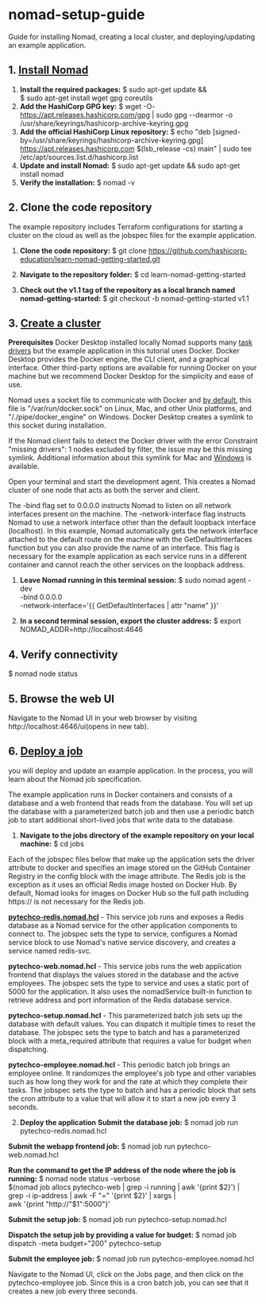 # nomad-setup-guide
Guide for installing Nomad, creating a local cluster, and deploying/updating an example application.
## 1. [Install Nomad](https://developer.hashicorp.com/nomad/tutorials/get-started/gs-install)

1. **Install the required packages:**
   $ sudo apt-get update && \
   $ sudo apt-get install wget gpg coreutils
2. **Add the HashiCorp GPG key:**
   $ wget -O- https://apt.releases.hashicorp.com/gpg | sudo gpg --dearmor -o /usr/share/keyrings/hashicorp-archive-keyring.gpg
3. **Add the official HashiCorp Linux repository:**
   $ echo "deb [signed-by=/usr/share/keyrings/hashicorp-archive-keyring.gpg] https://apt.releases.hashicorp.com $(lsb_release -cs) main" | sudo tee /etc/apt/sources.list.d/hashicorp.list
 4. **Update and install Nomad:**
    $ sudo apt-get update && sudo apt-get install nomad
5. **Verify the installation:**
   $ nomad -v

## 2. Clone the code repository
The example repository includes Terraform configurations for starting a cluster on the cloud as well as the jobspec files for the example application.

1. **Clone the code repository:**
$ git clone https://github.com/hashicorp-education/learn-nomad-getting-started.git

2. **Navigate to the repository folder:**
$ cd learn-nomad-getting-started

3. **Check out the v1.1 tag of the repository as a local branch named nomad-getting-started:**
$ git checkout -b nomad-getting-started v1.1

## 3. [Create a cluster](https://developer.hashicorp.com/nomad/tutorials/get-started/gs-start-a-cluster)
**Prerequisites**
Docker Desktop installed locally
Nomad supports many [task drivers](https://developer.hashicorp.com/nomad/docs/drivers) but the example application in this tutorial uses Docker. Docker Desktop provides the Docker engine, the CLI client, and a graphical interface. Other third-party options are available for running Docker on your machine but we recommend Docker Desktop for the simplicity and ease of use.

Nomad uses a socket file to communicate with Docker and [by default](https://developer.hashicorp.com/nomad/docs/drivers/docker#endpoint), this file is "/var/run/docker.sock" on Linux, Mac, and other Unix platforms, and "/./pipe/docker_engine" on Windows. Docker Desktop creates a symlink to this socket during installation.

If the Nomad client fails to detect the Docker driver with the error Constraint "missing drivers": 1 nodes excluded by filter, the issue may be this missing symlink. Additional information about this symlink for Mac and [Windows](https://docs.docker.com/desktop/windows/permission-requirements/) is available.

Open your terminal and start the development agent. This creates a Nomad cluster of one node that acts as both the server and client.

The -bind flag set to 0.0.0.0 instructs Nomad to listen on all network interfaces present on the machine. The -network-interface flag instructs Nomad to use a network interface other than the default loopback interface (localhost). In this example, Nomad automatically gets the network interface attached to the default route on the machine with the GetDefaultInterfaces function but you can also provide the name of an interface. This flag is necessary for the example application as each service runs in a different container and cannot reach the other services on the loopback address.

1. **Leave Nomad running in this terminal session:**
$ sudo nomad agent -dev \
  -bind 0.0.0.0 \
  -network-interface='{{ GetDefaultInterfaces | attr "name" }}'
  
2. **In a second terminal session, export the cluster address:**
$ export NOMAD_ADDR=http://localhost:4646

## 4. Verify connectivity
$ nomad node status

## 5. Browse the web UI
Navigate to the Nomad UI in your web browser by visiting http://localhost:4646/ui(opens in new tab).

## 6. [Deploy a job](https://developer.hashicorp.com/nomad/tutorials/get-started/gs-deploy-job)
you will deploy and update an example application. In the process, you will learn about the Nomad job specification.

The example application runs in Docker containers and consists of a database and a web frontend that reads from the database. You will set up the database with a parameterized batch job and then use a periodic batch job to start additional short-lived jobs that write data to the database.

1. **Navigate to the jobs directory of the example repository on your local machine:**
$ cd jobs


Each of the jobspec files below that make up the application sets the driver attribute to docker and specifies an image stored on the GitHub Container Registry in the config block with the image attribute. The Redis job is the exception as it uses an official Redis image hosted on Docker Hub. By default, Nomad looks for images on Docker Hub so the full path including https:// is not necessary for the Redis job.

**[pytechco-redis.nomad.hcl](https://developer.hashicorp.com/nomad/tutorials/get-started/gs-deploy-job#pytechco-redis-nomad-hcl)** - This service job runs and exposes a Redis database as a Nomad service for the other application components to connect to. The jobspec sets the type to service, configures a Nomad service block to use Nomad's native service discovery, and creates a service named redis-svc.

**pytechco-web.nomad.hcl** - This service jobs runs the web application frontend that displays the values stored in the database and the active employees. The jobspec sets the type to service and uses a static port of 5000 for the application. It also uses the nomadService built-in function to retrieve address and port information of the Redis database service.

**pytechco-setup.nomad.hcl** - This parameterized batch job sets up the database with default values. You can dispatch it multiple times to reset the database. The jobspec sets the type to batch and has a parameterized block with a meta_required attribute that requires a value for budget when dispatching.

**pytechco-employee.nomad.hcl** - This periodic batch job brings an employee online. It randomizes the employee's job type and other variables such as how long they work for and the rate at which they complete their tasks. The jobspec sets the type to batch and has a periodic block that sets the cron attribute to a value that will allow it to start a new job every 3 seconds.

2. **Deploy the application** **Submit the database job:**
$ nomad job run pytechco-redis.nomad.hcl

**Submit the webapp frontend job:**
$ nomad job run pytechco-web.nomad.hcl

**Run the command to get the IP address of the node where the job is running:**
$ nomad node status -verbose \
    $(nomad job allocs pytechco-web | grep -i running | awk '{print $2}') | \
    grep -i ip-address | awk -F "=" '{print $2}' | xargs | \
    awk '{print "http://"$1":5000"}'

**Submit the setup job:**
$ nomad job run pytechco-setup.nomad.hcl

**Dispatch the setup job by providing a value for budget:**
$ nomad job dispatch -meta budget="200" pytechco-setup

**Submit the employee job:**
$ nomad job run pytechco-employee.nomad.hcl

Navigate to the Nomad UI, click on the Jobs page, and then click on the pytechco-employee job. Since this is a cron batch job, you can see that it creates a new job every three seconds.
